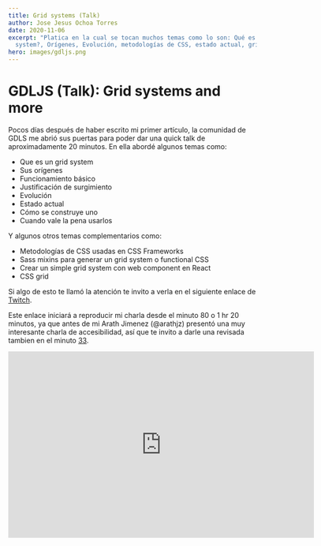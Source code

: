 ```yaml
---
title: Grid systems (Talk)
author: Jose Jesus Ochoa Torres
date: 2020-11-06
excerpt: "Platica en la cual se tocan muchos temas como lo son: Qué es un grid
  system?, Orígenes, Evolución, metodologías de CSS, estado actual, grid, etc."
hero: images/gdljs.png
---
```

# **GDLJS (Talk): Grid systems and more**


Pocos días después de haber escrito mi primer artículo, la comunidad de GDLS me abrió sus puertas para poder dar una quick talk de aproximadamente 20 minutos. En ella abordé algunos temas como:

- Que es un grid system
- Sus orígenes
- Funcionamiento básico
- Justificación de surgimiento 
- Evolución
- Estado actual
- Cómo se construye uno
- Cuando vale la pena usarlos

Y algunos otros temas complementarios como:

- Metodologías de CSS usadas en CSS Frameworks
- Sass mixins para generar un grid system o functional CSS
- Crear un simple grid system con web component en React
- CSS grid

Si algo de esto te llamó la atención te invito a verla en el siguiente enlace de [Twitch](https://www.twitch.tv/videos/784084881?t=01h20m09s).

Este enlace iniciará a reproducir mi charla desde el minuto 80 o 1 hr 20 minutos, ya que antes de mi Arath Jimenez (@arathjz) presentó una muy interesante charla de accesibilidad, así que te invito a darle una revisada tambien en el minuto [33](https://www.twitch.tv/videos/784084881?t=00h33m03s).

<iframe src="https://player.twitch.tv/?video=784084881&time=1h20m9s&parent=josejesus.dev" frameborder="0" allowfullscreen="true" scrolling="no" height="378" width="620"></iframe>


